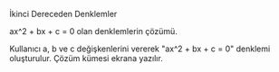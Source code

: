 ﻿İkinci Dereceden Denklemler

ax^2 + bx + c = 0 olan denklemlerin çözümü.

Kullanıcı a, b ve c değişkenlerini vererek "ax^2 + bx + c = 0" denklemi oluşturulur.
Çözüm kümesi ekrana yazılır.